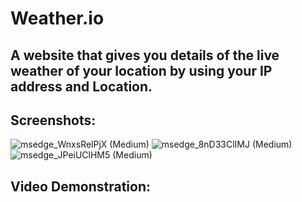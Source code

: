 # Weather.io
## A website that gives you details of the live weather of your location by using your IP address and Location.

## Screenshots: 
![msedge_WnxsRelPjX (Medium)](https://user-images.githubusercontent.com/87197237/156917969-f7a9eea5-60b0-431b-be83-b1fc3656cbeb.png)
![msedge_8nD33ClIMJ (Medium)](https://user-images.githubusercontent.com/87197237/156918132-340b20ad-e228-43e4-bbc7-4750c22788e8.png)
![msedge_JPeiUClHM5 (Medium)](https://user-images.githubusercontent.com/87197237/156918142-00f4aeff-ced5-49d2-8fd9-f02bd4b51d01.png)

## Video Demonstration:
